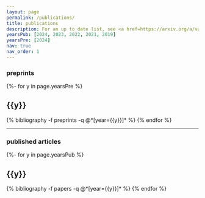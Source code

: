 ```yaml
---
layout: page
permalink: /publications/
title: publications
description: For an up to date list, see <a href=https://arxiv.org/a/vasmer_m_1.html>my arXiv page</a>.
yearsPub: [2024, 2023, 2022, 2021, 2019]
yearsPre: [2024]
nav: true
nav_order: 1
---
```

<!-- _pages/publications.md -->
### preprints

<div class="publications">
{%- for y in page.yearsPre %}
  <h2 class="year">{{y}}</h2>
  {% bibliography -f preprints -q @*[year={{y}}]* %}
{% endfor %}
</div>

---

### published articles

<div class="publications">
{%- for y in page.yearsPub %}
  <h2 class="year">{{y}}</h2>
  {% bibliography -f papers -q @*[year={{y}}]* %}
{% endfor %}
</div>
